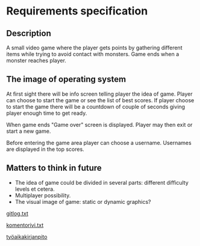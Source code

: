 # Requirements specification



## Description

A small video game where the player gets points by gathering different items while trying to avoid contact with monsters. Game ends when a monster
reaches player.


## The image of operating system

At first sight there will be info screen telling player the idea of game. Player can choose to start the game or see the list of best scores.
If player choose to start the game there will be a countdown of couple of seconds giving player enough time to get ready.

When game ends "Game over" screen is displayed. Player may then exit or start a new game.

Before entering the game area player can choose a username. Usernames are displayed in the top scores.


## Matters to think in future

- The idea of game could be divided in several parts: different difficulty levels et cetera.
- Multiplayer possibility.
- The visual image of game: static or dynamic graphics?


[gitlog.txt](https://github.com/alexalgrund/ot-harjoitustyo/blob/master/laskarit/viikko1/gitlog.txt)

[komentorivi.txt](https://github.com/alexalgrund/ot-harjoitustyo/blob/master/laskarit/viikko1/komentorivi.txt)

[työaikakirjanpito](https://github.com/ohjelmistotekniikka-hy/python-todo-app/blob/master/dokumentaatio/tuntikirjanpito.md)
